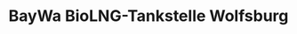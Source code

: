 ---
title: "BayWa BioLNG-Tankstelle Wolfsburg"
url: /wolfsburg/baywa-biolng-tankstelle-wolfsburg/
shop: Allgemein
---